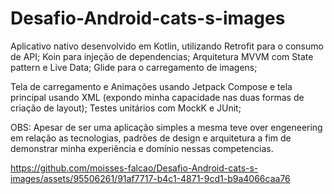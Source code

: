 # Desafio-Android-cats-s-images

Aplicativo nativo desenvolvido em Kotlin, utilizando Retrofit para o consumo de API;
Koin para injeção de dependencias;
Arquitetura MVVM com State pattern e Live Data;
Glide para o carregamento de imagens;

Tela de carregamento e Animações usando Jetpack Compose e tela principal usando XML (expondo minha capacidade nas duas formas de criação de layout);
Testes unitários com MockK e JUnit;

OBS: Apesar de ser uma aplicação simples a mesma teve over engeneering em relação as tecnologias, padrões de design e arquitetura a fim de demonstrar minha experiência e domínio nessas competencias.

https://github.com/moisses-falcao/Desafio-Android-cats-s-images/assets/95506261/91af7717-b4c1-4871-9cd1-b9a4066caa76
